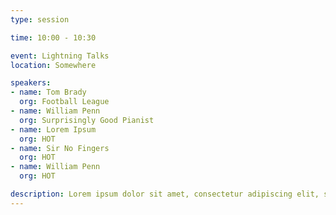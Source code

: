 ```yaml
---
type: session

time: 10:00 - 10:30

event: Lightning Talks
location: Somewhere

speakers:
- name: Tom Brady
  org: Football League
- name: William Penn
  org: Surprisingly Good Pianist
- name: Lorem Ipsum
  org: HOT
- name: Sir No Fingers
  org: HOT
- name: William Penn
  org: HOT

description: Lorem ipsum dolor sit amet, consectetur adipiscing elit, sed do eiusmod tempor incididunt ut labore et dolore magna aliqua. Ut enim ad minim veniam, quis nostrud exercitation ullamco laboris nisi ut aliquip ex ea commodo consequat. Duis aute irure dolor in reprehenderit in voluptate velit esse cillum dolore eu fugiat nulla pariatur. 
---
```

